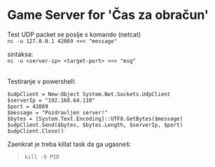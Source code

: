 # Game Server for 'Čas za obračun'



Test UDP packet se poslje s komando (netcat)<br>
`nc -u 127.0.0.1 42069 <<< "message"`

sintaksa:<br>
`nc -u <server-ip> <target-port> <<< "msg"`

<br>
Testiranje v powershell:<br> 

```PS
$udpClient = New-Object System.Net.Sockets.UdpClient
$serverIp = "192.168.64.110"
$port = 42069
$message = "Pozdravljen server!"
$bytes = [System.Text.Encoding]::UTF8.GetBytes($message)
$udpClient.Send($bytes, $bytes.Length, $serverIp, $port)
$udpClient.Close()
```

Zaenkrat je treba killat task da ga ugasneš:<br>
> `kill -9 PID`